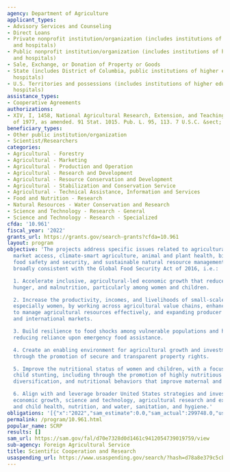 ```yaml
---
agency: Department of Agriculture
applicant_types:
- Advisory Services and Counseling
- Direct Loans
- Private nonprofit institution/organization (includes institutions of higher education
  and hospitals)
- Public nonprofit institution/organization (includes institutions of higher education
  and hospitals)
- Sale, Exchange, or Donation of Property or Goods
- State (includes District of Columbia, public institutions of higher education and
  hospitals)
- U.S. Territories and possessions (includes institutions of higher education and
  hospitals)
assistance_types:
- Cooperative Agreements
authorizations:
- XIV, I, 1458, National Agricultural Research, Extension, and Teaching Policy Act
  of 1977, as amended. 91 Stat. 1015. Pub. L. 95, 113. 7 U.S.C. &sect; 3291.
beneficiary_types:
- Other public institution/organization
- Scientist/Researchers
categories:
- Agricultural - Forestry
- Agricultural - Marketing
- Agricultural - Production and Operation
- Agricultural - Research and Development
- Agricultural - Resource Conservation and Development
- Agricultural - Stabilization and Conservation Service
- Agricultural - Technical Assistance, Information and Services
- Food and Nutrition - Research
- Natural Resources - Water Conservation and Research
- Science and Technology - Research - General
- Science and Technology - Research - Specialized
cfda: '10.961'
fiscal_year: '2022'
grants_url: https://grants.gov/search-grants?cfda=10.961
layout: program
objective: 'The projects address specific issues related to agricultural trade and
  market access, climate-smart agriculture, animal and plant health, biotechnology,
  food safety and security, and sustainable natural resource management. Topics are
  broadly consistent with the Global Food Security Act of 2016, i.e.:

  1. Accelerate inclusive, agricultural-led economic growth that reduces global poverty,
  hunger, and malnutrition, particularly among women and children.

  2. Increase the productivity, incomes, and livelihoods of small-scale producers,
  especially women, by working across agricultural value chains, enhancing local capacity
  to manage agricultural resources effectively, and expanding producer access to local
  and international markets.

  3. Build resilience to food shocks among vulnerable populations and households while
  reducing reliance upon emergency food assistance.

  4. Create an enabling environment for agricultural growth and investment, including
  through the promotion of secure and transparent property rights.

  5. Improve the nutritional status of women and children, with a focus on reducing
  child stunting, including through the promotion of highly nutritious foods, diet
  diversification, and nutritional behaviors that improve maternal and child health.

  6. Align with and leverage broader United States strategies and investments in trade,
  economic growth, science and technology, agricultural research and extension, maternal
  and child health, nutrition, and water, sanitation, and hygiene.'
obligations: '[{"x":"2022","sam_estimate":0.0,"sam_actual":299748.0,"usa_spending_actual":299747.85},{"x":"2023","sam_estimate":800000.0,"sam_actual":597568.0,"usa_spending_actual":547677.04},{"x":"2024","sam_estimate":584056.0,"sam_actual":0.0,"usa_spending_actual":583765.21}]'
permalink: /program/10.961.html
popular_name: SCRP
results: []
sam_url: https://sam.gov/fal/d70e7328d0d1461c9412054739019759/view
sub-agency: Foreign Agricultural Service
title: Scientific Cooperation and Research
usaspending_url: https://www.usaspending.gov/search/?hash=d78a8e379c5cba502805e7679c530911
---
```

